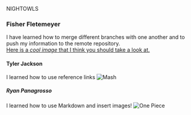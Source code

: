 NIGHTOWLS
### Fisher Fletemeyer
I have learned how to merge different branches with one another and to push my information to the remote repository.  
[Here is a _cool image_ that I think you should take a look at.](https://images.pexels.com/photos/128756/pexels-photo-128756.jpeg?cs=srgb&dl=pexels-crisdip-35358-128756.jpg&fm=jpg)

#### Tyler Jackson
I learned how to use reference links
![Mash](https://preview.redd.it/mash-has-gained-creampuff-magic-name-describe-some-spells-v0-v9wl8ekq8mwc1.jpeg?width=640&crop=smart&auto=webp&s=610692f9b0f4050dfef92f363f35a8f9250fd4f0)
##### Ryan Panagrosso

I learned how to use Markdown and insert images!
![_One Piece_](https://assets-prd.ignimgs.com/2024/03/12/top10opmomentsoo-1710280260191.jpg)